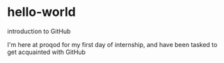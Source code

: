# hello-world
introduction to GitHub

I'm here at proqod for my first day of internship, and have been tasked to get acquainted with GitHub

